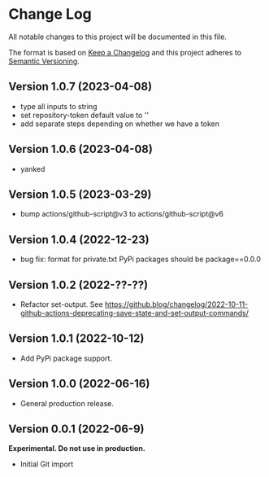 # Change Log

All notable changes to this project will be documented in this file.

The format is based on [Keep a Changelog](http://keepachangelog.com/)
and this project adheres to [Semantic Versioning](http://semver.org/).

## Version 1.0.7 (2023-04-08)

- type all inputs to string
- set repository-token default value to ''
- add separate steps depending on whether we have a token

## Version 1.0.6 (2023-04-08)

- yanked

## Version 1.0.5 (2023-03-29)

- bump actions/github-script@v3 to actions/github-script@v6

## Version 1.0.4 (2022-12-23)

- bug fix: format for private.txt PyPi packages should be package==0.0.0

## Version 1.0.2 (2022-??-??)

- Refactor set-output. See https://github.blog/changelog/2022-10-11-github-actions-deprecating-save-state-and-set-output-commands/

## Version 1.0.1 (2022-10-12)

- Add PyPi package support.

## Version 1.0.0 (2022-06-16)

- General production release.

## Version 0.0.1 (2022-06-9)

**Experimental. Do not use in production.**

- Initial Git import
